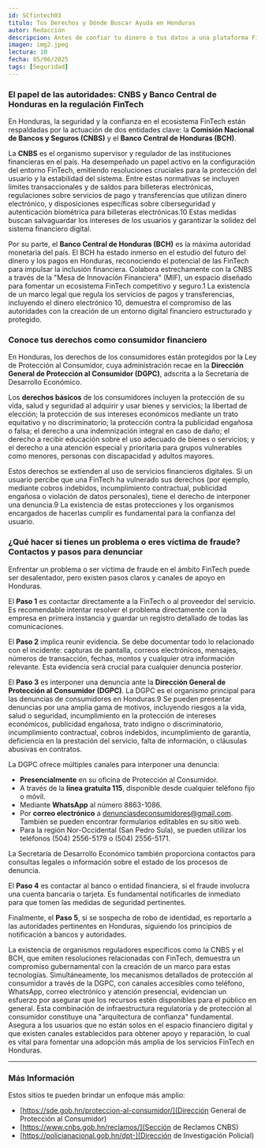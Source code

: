 ```yaml
---
id: SCfintech03
titulo: Tus Derechos y Dónde Buscar Ayuda en Honduras
autor: Redacción
descripcion: Antes de confiar tu dinero o tus datos a una plataforma Fintech, es vital asegurarte de que sea legítima y segura. Investiga sobre la empresa, busca opiniones de otros usuarios y, lo más importante, verifica si está regulada por las autoridades financieras pertinentes. En Honduras, esto es especialmente importante, ya que no todas las plataformas que se ofrecen operan bajo el marco legal establecido, lo que podría poner en riesgo tu inversión o tus datos.
imagen: img2.jpeg
lectura: 10
fecha: 05/06/2025
tags: [Seguridad]
---
```


### El papel de las autoridades: CNBS y Banco Central de Honduras en la regulación FinTech

En Honduras, la seguridad y la confianza en el ecosistema FinTech están respaldadas por la actuación de dos entidades clave: la **Comisión Nacional de Bancos y Seguros (CNBS)** y el **Banco Central de Honduras (BCH)**.

La **CNBS** es el organismo supervisor y regulador de las instituciones financieras en el país. Ha desempeñado un papel activo en la configuración del entorno FinTech, emitiendo resoluciones cruciales para la protección del usuario y la estabilidad del sistema. Entre estas normativas se incluyen límites transaccionales y de saldos para billeteras electrónicas, regulaciones sobre servicios de pago y transferencias que utilizan dinero electrónico, y disposiciones específicas sobre ciberseguridad y autenticación biométrica para billeteras electrónicas.10 Estas medidas buscan salvaguardar los intereses de los usuarios y garantizar la solidez del sistema financiero digital.

Por su parte, el **Banco Central de Honduras (BCH)** es la máxima autoridad monetaria del país. El BCH ha estado inmerso en el estudio del futuro del dinero y los pagos en Honduras, reconociendo el potencial de las FinTech para impulsar la inclusión financiera. Colabora estrechamente con la CNBS a través de la "Mesa de Innovación Financiera" (MIF), un espacio diseñado para fomentar un ecosistema FinTech competitivo y seguro.1 La existencia de un marco legal que regula los servicios de pagos y transferencias, incluyendo el dinero electrónico 10, demuestra el compromiso de las autoridades con la creación de un entorno digital financiero estructurado y protegido.

### Conoce tus derechos como consumidor financiero

En Honduras, los derechos de los consumidores están protegidos por la Ley de Protección al Consumidor, cuya administración recae en la **Dirección General de Protección al Consumidor (DGPC)**, adscrita a la Secretaría de Desarrollo Económico.

Los **derechos básicos** de los consumidores incluyen la protección de su vida, salud y seguridad al adquirir y usar bienes y servicios; la libertad de elección; la protección de sus intereses económicos mediante un trato equitativo y no discriminatorio; la protección contra la publicidad engañosa o falsa; el derecho a una indemnización integral en caso de daño; el derecho a recibir educación sobre el uso adecuado de bienes o servicios; y el derecho a una atención especial y prioritaria para grupos vulnerables como menores, personas con discapacidad y adultos mayores.

Estos derechos se extienden al uso de servicios financieros digitales. Si un usuario percibe que una FinTech ha vulnerado sus derechos (por ejemplo, mediante cobros indebidos, incumplimiento contractual, publicidad engañosa o violación de datos personales), tiene el derecho de interponer una denuncia.9 La existencia de estas protecciones y los organismos encargados de hacerlas cumplir es fundamental para la confianza del usuario.

### ¿Qué hacer si tienes un problema o eres víctima de fraude? Contactos y pasos para denunciar

Enfrentar un problema o ser víctima de fraude en el ámbito FinTech puede ser desalentador, pero existen pasos claros y canales de apoyo en Honduras.

El **Paso 1** es contactar directamente a la FinTech o al proveedor del servicio. Es recomendable intentar resolver el problema directamente con la empresa en primera instancia y guardar un registro detallado de todas las comunicaciones.

El **Paso 2** implica reunir evidencia. Se debe documentar todo lo relacionado con el incidente: capturas de pantalla, correos electrónicos, mensajes, números de transacción, fechas, montos y cualquier otra información relevante. Esta evidencia será crucial para cualquier denuncia posterior.

El **Paso 3** es interponer una denuncia ante la **Dirección General de Protección al Consumidor (DGPC)**. La DGPC es el organismo principal para las denuncias de consumidores en Honduras.9 Se pueden presentar denuncias por una amplia gama de motivos, incluyendo riesgos a la vida, salud o seguridad, incumplimiento en la protección de intereses económicos, publicidad engañosa, trato indigno o discriminatorio, incumplimiento contractual, cobros indebidos, incumplimiento de garantía, deficiencia en la prestación del servicio, falta de información, o cláusulas abusivas en contratos.

La DGPC ofrece múltiples canales para interponer una denuncia:

- **Presencialmente** en su oficina de Protección al Consumidor.
- A través de la **línea gratuita 115**, disponible desde cualquier teléfono fijo o móvil.
- Mediante **WhatsApp** al número 8863-1086.
- Por **correo electrónico** a denunciasdeconsumidores@gmail.com. También se pueden encontrar formularios editables en su sitio web.
- Para la región Nor-Occidental (San Pedro Sula), se pueden utilizar los teléfonos (504) 2556-5179 o (504) 2556-5171.

La Secretaría de Desarrollo Económico también proporciona contactos para consultas legales o información sobre el estado de los procesos de denuncia.

El **Paso 4** es contactar al banco o entidad financiera, si el fraude involucra una cuenta bancaria o tarjeta. Es fundamental notificarles de inmediato para que tomen las medidas de seguridad pertinentes.

Finalmente, el **Paso 5**, si se sospecha de robo de identidad, es reportarlo a las autoridades pertinentes en Honduras, siguiendo los principios de notificación a bancos y autoridades.

La existencia de organismos reguladores específicos como la CNBS y el BCH, que emiten resoluciones relacionadas con FinTech, demuestra un compromiso gubernamental con la creación de un marco para estas tecnologías. Simultáneamente, los mecanismos detallados de protección al consumidor a través de la DGPC, con canales accesibles como teléfono, WhatsApp, correo electrónico y atención presencial, evidencian un esfuerzo por asegurar que los recursos estén disponibles para el público en general. Esta combinación de infraestructura regulatoria y de protección al consumidor constituye una "arquitectura de confianza" fundamental. Asegura a los usuarios que no están solos en el espacio financiero digital y que existen canales establecidos para obtener apoyo y reparación, lo cual es vital para fomentar una adopción más amplia de los servicios FinTech en Honduras.

---

### Más Información
Estos sitios te pueden brindar un enfoque más amplio:
- [https://sde.gob.hn/proteccion-al-consumidor/](Dirección General de Protección al Consumidor)
- [https://www.cnbs.gob.hn/reclamos/](Sección de Reclamos CNBS)
- [https://policianacional.gob.hn/dpt-](Dirección de Investigación Policial)